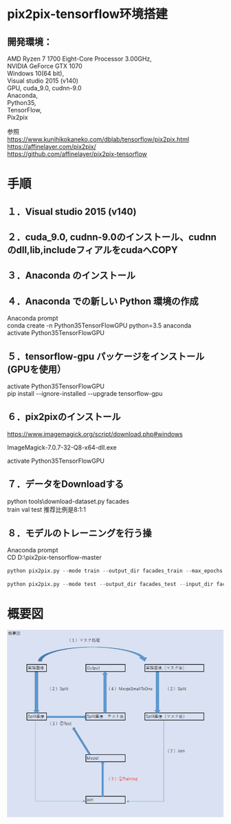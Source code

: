 # pix2pix-tensorflow环境搭建

## 開発環境：
AMD Ryzen 7 1700 Eight-Core Processor 3.00GHz,   
NVIDIA GeForce GTX 1070  
Windows 10(64 bit),  
Visual studio 2015 (v140)  
GPU, cuda_9.0, cudnn-9.0  
Anaconda,  
Python35,  
TensorFlow,  
Pix2pix  

参照					
https://www.kunihikokaneko.com/dblab/tensorflow/pix2pix.html					
https://affinelayer.com/pix2pix/					
https://github.com/affinelayer/pix2pix-tensorflow


# 手順										
## １．Visual studio 2015 (v140)										
										
## ２．cuda_9.0, cudnn-9.0のインストール、cudnnのdll,lib,includeフィアルをcudaへCOPY																				
## ３．Anaconda のインストール										
										
## ４．Anaconda での新しい Python 環境の作成										
Anaconda prompt										
conda create -n Python35TensorFlowGPU python=3.5 anaconda										
activate Python35TensorFlowGPU										
										
## ５．tensorflow-gpu パッケージをインストール (GPUを使用）										
activate Python35TensorFlowGPU										
pip install --ignore-installed --upgrade tensorflow-gpu										
										
## ６．pix2pixのインストール										
https://www.imagemagick.org/script/download.php#windows										
										
ImageMagick-7.0.7-32-Q8-x64-dll.exe										
										
activate Python35TensorFlowGPU										
										
## ７．データをDownloadする										
python tools\download-dataset.py facades										
train val test 推荐比例是8:1:1										
										
## ８．モデルのトレーニングを行う操										
										
Anaconda prompt										
CD D:\pix2pix-tensorflow-master										

```python
python pix2pix.py --mode train --output_dir facades_train --max_epochs 200 --input_dir facades\train  --which_direction BtoA		
```

```python										
python pix2pix.py --mode test --output_dir facades_test --input_dir facades/val --checkpoint facades_train
```

# 概要図

<img src="1.png">

